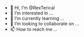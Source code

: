 - 👋 Hi, I’m @RexTerical
- 👀 I’m interested in ...
- 🌱 I’m currently learning ...
- 💞️ I’m looking to collaborate on ...
- 📫 How to reach me ...

<!---
RexTerical/RexTerical is a ✨ special ✨ repository because its `README.md` (this file) appears on your GitHub profile.
You can click the Preview link to take a look at your changes.
--->
